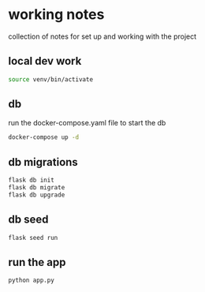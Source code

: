 # working notes

collection of notes for set up and working with the project

## local dev work

```bash
source venv/bin/activate
```

## db

run the docker-compose.yaml file to start the db

```bash
docker-compose up -d
```

## db migrations

```bash
flask db init
flask db migrate
flask db upgrade
```

## db seed

```bash
flask seed run
```

## run the app

```bash
python app.py
```

